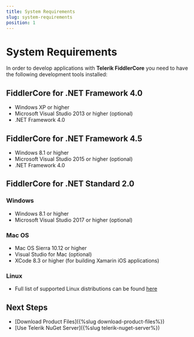 ```yaml
---
title: System Requirements
slug: system-requirements
position: 1
---
```


# System Requirements

In order to develop applications with **Telerik FiddlerCore** you need to have the following development tools installed:

## FiddlerCore for .NET Framework 4.0

- Windows XP or higher
- Microsoft Visual Studio 2013 or higher (optional)
- .NET Framework 4.0

## FiddlerCore for .NET Framework 4.5

- Windows 8.1 or higher
- Microsoft Visual Studio 2015 or higher (optional)
- .NET Framework 4.0

## FiddlerCore for .NET Standard 2.0

### Windows

- Windows 8.1 or higher
- Microsoft Visual Studio 2017 or higher (optional)

### Mac OS

- Mac OS Sierra 10.12 or higher
- Visual Studio for Mac (optional)
- XCode 8.3 or higher (for building Xamarin iOS applications)

### Linux

- Full list of supported Linux distributions can be found [here](https://docs.microsoft.com/en-us/dotnet/core/linux-prerequisites?tabs=netcore21#linux-distribution-dependencies)

## Next Steps

* [Download Product Files]({%slug download-product-files%})
* [Use Telerik NuGet Server]({%slug telerik-nuget-server%})
